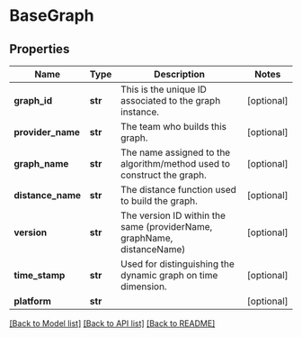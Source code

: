 # BaseGraph

## Properties
Name | Type | Description | Notes
------------ | ------------- | ------------- | -------------
**graph_id** | **str** | This is the unique ID associated to the graph instance. | [optional] 
**provider_name** | **str** | The team who builds this graph. | [optional] 
**graph_name** | **str** | The name assigned to the algorithm/method used to construct the graph. | [optional] 
**distance_name** | **str** | The distance function used to build the graph. | [optional] 
**version** | **str** | The version ID within the same (providerName, graphName, distanceName) | [optional] 
**time_stamp** | **str** | Used for distinguishing the dynamic graph on time dimension. | [optional] 
**platform** | **str** |  | [optional] 

[[Back to Model list]](../README.md#documentation-for-models) [[Back to API list]](../README.md#documentation-for-api-endpoints) [[Back to README]](../README.md)

